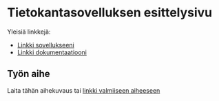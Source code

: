 # Tietokantasovelluksen esittelysivu

Yleisiä linkkejä:

* [Linkki sovellukseeni](http://tierahir.users.cs.helsinki.fi/titolabra2/)
* [Linkki dokumentaatiooni](https://github.com/teiran/Tsoha-Bootstrap/blob/master/doc/dokumentaatio.pdf)

## Työn aihe

Laita tähän aihekuvaus tai [linkki valmiiseen aiheeseen](http://advancedkittenry.github.io/suunnittelu_ja_tyoymparisto/aiheet/Pokemon-kanta.html) 
